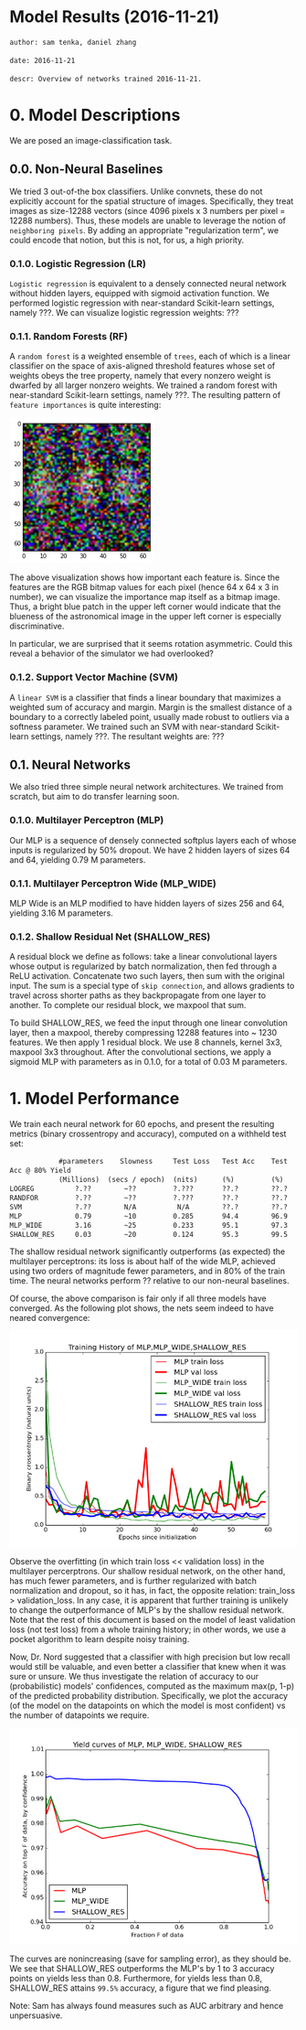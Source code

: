 # Model Results (2016-11-21) 
    author: sam tenka, daniel zhang

    date: 2016-11-21

    descr: Overview of networks trained 2016-11-21.

# 0. Model Descriptions

We are posed an image-classification task.

## 0.0. Non-Neural Baselines

We tried 3 out-of-the box classifiers. Unlike convnets, these do not explicitly
account for the spatial structure of images. Specifically, they treat images as
size-12288 vectors (since 4096 pixels x 3 numbers per pixel = 12288 numbers).
Thus, these models are unable to leverage the notion of `neighboring pixels`.
By adding an appropriate "regularization term", we could encode that notion,
but this is not, for us, a high priority.

### 0.1.0. Logistic Regression (LR)

`Logistic regression` is equivalent to a densely connected
neural network without hidden layers, equipped with sigmoid
activation function.
We performed logistic regression with near-standard Scikit-learn
settings, namely ???.
We can visualize logistic regression weights: 
???

### 0.1.1. Random Forests (RF)

A `random forest` is a weighted ensemble of `trees`, each of which
is a linear classifier on the space of axis-aligned threshold features
whose set of weights obeys the tree property, namely that every nonzero 
weight is dwarfed by all larger nonzero weights.
We trained a random forest with near-standard Scikit-learn settings,
namely ???.
The resulting pattern of `feature importances` is quite interesting:

![random forest importances](/discussion/figures/rf_importances.png)

The above visualization shows how important each feature is. Since the
features are the RGB bitmap values for each pixel (hence 64 x 64 x 3 in
number), we can visualize the importance map itself as a bitmap image.
Thus, a bright blue patch in the upper left corner would indicate that
the blueness of the astronomical image in the upper left corner is 
especially discriminative.

In particular, we are surprised that it seems rotation asymmetric.
Could this reveal a behavior of the simulator we had overlooked? 

### 0.1.2. Support Vector Machine (SVM)

A `linear SVM` is a classifier that finds a linear boundary
that maximizes a weighted sum of accuracy and margin. Margin
is the smallest distance of a boundary to a correctly labeled point,
usually made robust to outliers via a softness parameter. 
We trained such an SVM with near-standard Scikit-learn settings,
namely ???.
The resultant weights are:
???

## 0.1. Neural Networks

We also tried three simple neural network architectures. We trained from scratch, 
but aim to do transfer learning soon.

### 0.1.0. Multilayer Perceptron (MLP)

Our MLP is a sequence of densely connected softplus layers
each of whose inputs is regularized by 50% dropout. We have 2
hidden layers of sizes 64 and 64, yielding 0.79 M parameters.

### 0.1.1. Multilayer Perceptron Wide (MLP_WIDE)

MLP Wide is an MLP modified to have hidden layers of
sizes 256 and 64, yielding 3.16 M parameters.

### 0.1.2. Shallow Residual Net (SHALLOW_RES)

A residual block we define as follows: take a
linear convolutional layers whose output is
regularized by batch normalization, then fed
through a ReLU activation. Concatenate two such
layers, then sum with the original input. The
sum is a special type of `skip connection`, and
allows gradients to travel across shorter paths 
as they backpropagate from one layer to another.
To complete our residual block, we maxpool that sum.

To build SHALLOW_RES, we feed the input through one
linear convolution layer, then a maxpool, thereby
compressing 12288 features into  ~ 1230 features.
We then apply 1 residual block. We use 8 channels,
kernel 3x3, maxpool 3x3 throughout. After the convolutional
sections, we apply a sigmoid MLP with parameters as in
0.1.0, for a total of 0.03 M parameters.

# 1. Model Performance 

We train each neural network for 60 epochs, and present the resulting metrics
(binary crossentropy and accuracy), computed on a withheld test set:
                
                #parameters    Slowness     Test Loss   Test Acc    Test Acc @ 80% Yield
                (Millions)  (secs / epoch)  (nits)      (%)         (%)
    LOGREG          ?.??        ~??         ?.???       ??.?        ??.?
    RANDFOR         ?.??        ~??         ?.???       ??.?        ??.?
    SVM             ?.??        N/A          N/A        ??.?        ??.?
    MLP             0.79        ~10         0.285       94.4        96.9 
    MLP_WIDE        3.16        ~25         0.233       95.1        97.3
    SHALLOW_RES     0.03        ~20         0.124       95.3        99.5

The shallow residual network significantly outperforms (as expected)
the multilayer perceptrons: its loss is about half of the wide MLP,
achieved using two orders of magnitude fewer parameters, and in 80%
of the train time. The neural networks perform ?? relative to our 
non-neural baselines.  

Of course, the above comparison is fair only if all three models have converged.
As the following plot shows, the nets seem indeed to have neared convergence:

![net histories](/discussion/figures/MLP_vs_MLP_WIDE_vs_SHALLOW_RES.hist.png)

Observe the overfitting (in which train loss << validation loss) in the 
multilayer percerptrons. Our shallow residual network, on the other hand,
has much fewer parameters, and is further regularized with batch normalization
and dropout, so it has, in fact, the opposite relation: train_loss > validation_loss. 
In any case, it is apparent that further training is unlikely to change
the outperformance of MLP's by the shallow residual network. Note that
the rest of this document is based on the model of least validation loss
(not test loss) from a whole training history; in other words, we use 
a pocket algorithm to learn despite noisy training.

Now, Dr. Nord suggested that a classifier with high precision but low
recall would still be valuable, and even better a classifier that
knew when it was sure or unsure. We thus investigate the relation
of accuracy to our (probabilistic) models' confidences, computed as the maximum
max(p, 1-p) of the predicted probability distribution.
Specifically, we plot the accuracy (of the model on the datapoints on which the
model is most confident) vs the number of datapoints we require.

![net yield curves](/discussion/figures/MLP_vs_MLP_WIDE_vs_SHALLOW_RES.yield.png)

The curves are nonincreasing (save for sampling error), as they should be.
We see that SHALLOW_RES outperforms the MLP's by 1 to 3 accuracy points on
yields less than 0.8. Furthermore, for yields less than 0.8, SHALLOW_RES
attains `99.5%` accuracy, a figure that we find pleasing.

Note: Sam has always found measures such as AUC arbitrary and hence
unpersuasive.

